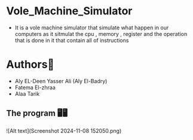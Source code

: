# Vole_Machine_Simulator
- It is a vole machine simulator that simulate what happen in our computers as it sitmulat the cpu , memory , register and the operation that is done in it that contain all of instructions
# Authors👾
- Aly EL-Deen Yasser Ali (Aly El-Badry)
- Fatema El-zhraa
- Alaa Tarik
## The program 🖥🖥
![Alt text](Screenshot 2024-11-08 152050.png)
